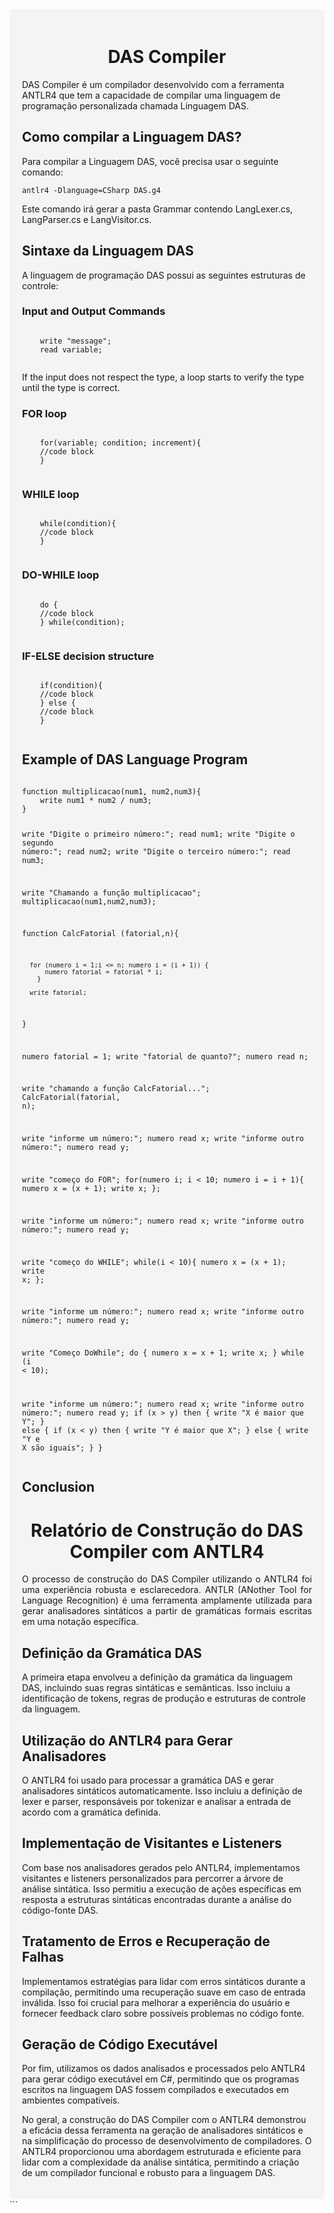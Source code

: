 <div style="background-color: #f4f4f4; padding: 20px; border-radius: 5px;">
  <h1 style="text-align: center;">DAS Compiler</h1>
  <p>DAS Compiler é um compilador desenvolvido com a ferramenta ANTLR4 que tem a capacidade de compilar uma linguagem de programação personalizada chamada Linguagem DAS.</p>

  <h2>Como compilar a Linguagem DAS?</h2>
  <p>Para compilar a Linguagem DAS, você precisa usar o seguinte comando:</p>

  <pre><code>antlr4 -Dlanguage=CSharp DAS.g4</code></pre>
  <p>Este comando irá gerar a pasta Grammar contendo LangLexer.cs, LangParser.cs e LangVisitor.cs.</p>

  <h2>Sintaxe da Linguagem DAS</h2>
  <p>A linguagem de programação DAS possui as seguintes estruturas de controle:</p>

  <h3>Input and Output Commands</h3>
  <pre><code>
    write "message";
    read variable;
  </code></pre>

  <p>If the input does not respect the type, a loop starts to verify the type until the type is correct.</p>

  <h3>FOR loop</h3>
  <pre><code>
    for(variable; condition; increment){
    //code block
    }
  </code></pre>

  <h3>WHILE loop</h3>
  <pre><code>
    while(condition){
    //code block
    }
  </code></pre>

  <h3>DO-WHILE loop</h3>
  <pre><code>
    do {
    //code block
    } while(condition);
  </code></pre>

  <h3>IF-ELSE decision structure</h3>
  <pre><code>
    if(condition){
    //code block
    } else {
    //code block
    }
  </code></pre>

  <h2>Example of DAS Language Program</h2>
  <pre><code>
function multiplicacao(num1, num2,num3){
    write num1 * num2 / num3;
}

write "Digite o primeiro número:";
read num1;
write "Digite o segundo número:";
read num2;
write "Digite o terceiro número:";
read num3;

write "Chamando a função multiplicacao";
multiplicacao(num1,num2,num3);

function CalcFatorial (fatorial,n){

      for (numero i = 1;i <= n; numero i = (i + 1)) {
          numero fatorial = fatorial * i;
        }

      write fatorial;

}

numero fatorial = 1;
write "fatorial de quanto?";
numero read n;

write "chamando a função CalcFatorial...";
CalcFatorial(fatorial, n);

write "informe um número:";
numero read x;
write "informe outro número:";
numero read y;

write "começo do FOR";
for(numero i; i < 10; numero i = i + 1){
    numero x = (x + 1);
    write x;
};

write "informe um número:";
numero read x;
write "informe outro número:";
numero read y;

write "começo do WHILE";
while(i < 10){
    numero x = (x + 1);
    write x;
};

write "informe um número:";
numero read x;
write "informe outro número:";
numero read y;

write "Começo DoWhile";
do {
    numero x = x + 1;
    write x;
}
while (i < 10);

write "informe um número:";
numero read x;
write "informe outro número:";
numero read y;
if (x > y) then {
  write "X é maior que Y";
} else { 
  if (x < y) then {
    write "Y é maior que X";
  } else {
    write "Y e X são iguais"; 
  }
}
  </code></pre>

  <h2>Conclusion</h2>
 <h1 align="center">Relatório de Construção do DAS Compiler com ANTLR4</h1>
<p align="justify">O processo de construção do DAS Compiler utilizando o ANTLR4 foi uma experiência robusta e esclarecedora. ANTLR (ANother Tool for Language Recognition) é uma ferramenta amplamente utilizada para gerar analisadores sintáticos a partir de gramáticas formais escritas em uma notação específica.</p>
    
<h2>Definição da Gramática DAS</h2>
<p>A primeira etapa envolveu a definição da gramática da linguagem DAS, incluindo suas regras sintáticas e semânticas. Isso incluiu a identificação de tokens, regras de produção e estruturas de controle da linguagem.</p>

<h2>Utilização do ANTLR4 para Gerar Analisadores</h2>
<p>O ANTLR4 foi usado para processar a gramática DAS e gerar analisadores sintáticos automaticamente. Isso incluiu a definição de lexer e parser, responsáveis por tokenizar e analisar a entrada de acordo com a gramática definida.</p>

<h2>Implementação de Visitantes e Listeners</h2>
<p>Com base nos analisadores gerados pelo ANTLR4, implementamos visitantes e listeners personalizados para percorrer a árvore de análise sintática. Isso permitiu a execução de ações específicas em resposta a estruturas sintáticas encontradas durante a análise do código-fonte DAS.</p>

<h2>Tratamento de Erros e Recuperação de Falhas</h2>
<p>Implementamos estratégias para lidar com erros sintáticos durante a compilação, permitindo uma recuperação suave em caso de entrada inválida. Isso foi crucial para melhorar a experiência do usuário e fornecer feedback claro sobre possíveis problemas no código fonte.</p>

<h2>Geração de Código Executável</h2>
<p>Por fim, utilizamos os dados analisados e processados pelo ANTLR4 para gerar código executável em C#, permitindo que os programas escritos na linguagem DAS fossem compilados e executados em ambientes compatíveis.</p>

<p>No geral, a construção do DAS Compiler com o ANTLR4 demonstrou a eficácia dessa ferramenta na geração de analisadores sintáticos e na simplificação do processo de desenvolvimento de compiladores. O ANTLR4 proporcionou uma abordagem estruturada e eficiente para lidar com a complexidade da análise sintática, permitindo a criação de um compilador funcional e robusto para a linguagem DAS.</p>

</div>
```
